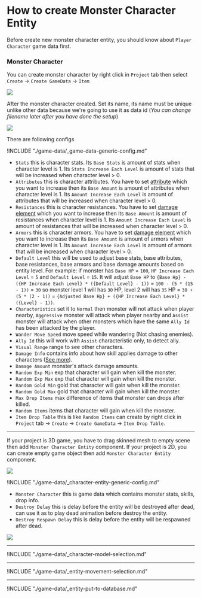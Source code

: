# How to create Monster Character Entity

Before create new monster character entity, you should know about `Player Character` game data first.

### Monster Character

You can create monster character by right click in `Project` tab then select `Create` -> `Create GameData` -> `Item`

![](../images/characters/003.png)

After the monster character created. Set its name, its name must be unique unlike other data because we're going to use it as data id (*You can change filename later after you have done the setup*)

![](../images/characters/004.png)

There are following configs

!INCLUDE "./game-data/_game-data-generic-config.md"

*   `Stats` this is character stats. Its `Base Stats` is amount of stats when character level is 1. Its `Stats Increase Each Level` is amount of stats that will be increased when character level > 0.
*   `Attributes` this is character attributes. You have to set [attribute](pages/104-character-stats-and-relates-data?id=attribute ':target=__blank') which you want to increase then its `Base Amount` is amount of attributes when character level is 1. Its `Amount Increase Each Level` is amount of attributes that will be increased when character level > 0.
*   `Resistances` this is character resistances. You have to set [damage element](pages/104-character-stats-and-relates-data?id=damage-element ':target=__blank') which you want to increase then its `Base Amount` is amount of resistances when character level is 1. Its `Amount Increase Each Level` is amount of resistances that will be increased when character level > 0.
*   `Armors` this is character armors. You have to set [damage element](pages/104-character-stats-and-relates-data?id=damage-element ':target=__blank') which you want to increase then its `Base Amount` is amount of armors when character level is 1. Its `Amount Increase Each Level` is amount of armors that will be increased when character level > 0.
*   `Default Level` this will be used to adjust base stats, base attributes, base resistances, base armors and base damage amounts based on entity level. For example: if monster has `Base HP` = `100`, `HP Increase Each Level` = `5` and `Default Level` = `15`. It will adjust `Base HP` to `{Base Hp} - ({HP Increase Each Level} * ({Default Level} - 1))` = `100 - (5 * (15 - 1))` = `30` so monster level 1 will has `30` HP, level 2 will has `35` HP = `30 + (5 * (2 - 1))` = `{Adjusted Base Hp} + ({HP Increase Each Level} * ({Level} - 1))`.
*   `Characteristics` set it to `Normal` then monster will not attack when player nearby, `Aggressive` monster will attack when player nearby and `Assist` monster will attack when other monsters which have the same `Ally Id` has been attacked by the player.
*   `Wander Move Speed` move speed while wandering (Not chasing enemies).
*   `Ally Id` this will work with `Assist` characteristic only, to detect ally.
*   `Visual Range` range to see other characters.
*   `Damage Info` contains info about how skill applies damage to other characters ([See more](pages/018-damage-info ':target=__blank')).
*   `Damage Amount` monster's attack damage amounts.
*   `Random Exp Min` exp that character will gain when kill the monster.
*   `Random Exp Max` exp that character will gain when kill the monster.
*   `Random Gold Min` gold that character will gain when kill the monster.
*   `Random Gold Max` gold that character will gain when kill the monster.
*   `Max Drop Items` max difference of items that monster can drops after killed.
*   `Random Items` items that character will gain when kill the monster.
*   `Item Drop Table` this is like `Random Items` can create by right click in `Project` tab -> `Create` -> `Create GameData` -> `Item Drop Table`.

* * *

If your project is 3D game, you have to drag skinned mesh to empty scene then add `Monster Character Entity` component. If your project is 2D, you can create empty game object then add `Monster Character Entity` component.

![](https://cdn-images-1.medium.com/max/1600/0*0X6gBEW0c7ZbmSOw)

!INCLUDE "./game-data/_character-entity-generic-config.md"

*   `Monster Character` this is game data which contains monster stats, skills, drop info.
*   `Destroy Delay` this is delay before the entity will be destroyed after dead, can use it as to play dead animation before destroy the entity.
*   `Destroy Respawn Delay` this is delay before the entity will be respawned after dead.

![](../images/new_monster_character_entity_setting.png)

* * *

!INCLUDE "./game-data/_character-model-selection.md"

* * *

!INCLUDE "./game-data/_entity-movement-selection.md"

* * *

!INCLUDE "./game-data/_entity-put-to-database.md"